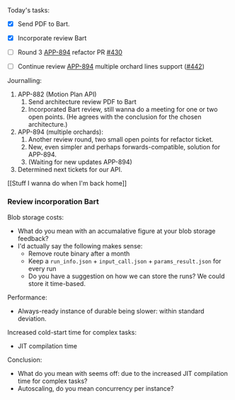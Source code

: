 Today's tasks:
- [x] Send PDF to Bart.
- [x] Incorporate review Bart
- [ ] Round 3 [APP-894](https://agxeed.atlassian.net/browse/APP-894) refactor PR  [#430](https://bitbucket.org/agxeed/agx_routing/pull-requests/430)
- [ ] Continue review  [APP-894](https://agxeed.atlassian.net/browse/APP-894) multiple orchard lines support ([#442](https://bitbucket.org/agxeed/agx_routing/pull-requests/442))


Journalling:
1. APP-882 (Motion Plan API)
    1. Send architecture review PDF to Bart
    2. Incorporated Bart review, still wanna do a meeting for one or two open points. (He agrees with the conclusion for the chosen architecture.)
2. APP-894 (multiple orchards):
    1. Another review round, two small open points for refactor ticket.
    2. New, even simpler and perhaps forwards-compatible, solution for APP-894.
    3. (Waiting for new updates APP-894) 
3. Determined next tickets for our API.

[[Stuff I wanna do when I'm back home]]

### Review incorporation Bart

Blob storage costs:
- What do you mean with an accumalative figure at your blob storage feedback?
- I'd actually say the following makes sense:
    - Remove route binary after a month
    - Keep a `run_info.json` + `input_call.json` + `params_result.json` for every run
    - Do you have a suggestion on how we can store the runs? We could store it time-based.

Performance:
- Always-ready instance of durable being slower: within standard deviation.

Increased cold-start time for complex tasks:
- JIT compilation time

Conclusion:
- What do you mean with seems off: due to the increased JIT compilation time for complex tasks?
- Autoscaling, do you mean concurrency per instance?